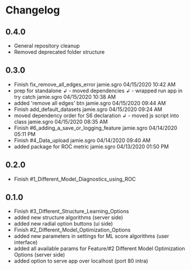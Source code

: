 # Changelog

## 0.4.0

- General repository cleanup
- Removed deprecated folder structure

## 0.3.0

- Finish fix_remove_all_edges_error	jamie.sgro	04/15/2020 10:42 AM
- prep for standalone ↲ - moved dependencies ↲ - wrapped run app in try catch	jamie.sgro	04/15/2020 10:38 AM
- added 'remove all edges' btn	jamie.sgro	04/15/2020 09:44 AM
- Finish add_default_datasets	jamie.sgro	04/15/2020 09:24 AM
- moved dependency order for S6 declaration ↲ - moved js script into class	jamie.sgro	04/15/2020 08:35 AM
- Finish #6_adding_a_save_or_logging_feature	jamie.sgro	04/14/2020 05:11 PM
- Finish #4_Data_upload	jamie.sgro	04/14/2020 09:40 AM
- added package for ROC metric	jamie.sgro	04/13/2020 01:50 PM

## 0.2.0

- Finish #1_Different_Model_Diagnostics_using_ROC

## 0.1.0

- Finish #3_Different_Structure_Learning_Options
- added new structure algorithms (server side)
- added new radial option buttons (ui side)
- Finish #2_Different_Model_Optimization_Options
- added new parameters in settings for ML score algorithms (user interface)
- added all available params for Feature/#2 Different Model Optimization Options (server side)
- added option to serve app over localhost (port 80 intra)